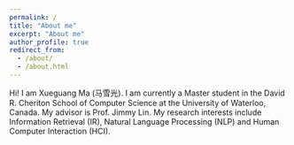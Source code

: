 ```yaml
---
permalink: /
title: "About me"
excerpt: "About me"
author_profile: true
redirect_from: 
  - /about/
  - /about.html
---
```


Hi! I am Xueguang Ma (马雪光).
I am currently a Master student in the David R. Cheriton School of Computer Science at the University of Waterloo, Canada.
My advisor is Prof. Jimmy Lin.
My research interests include Information Retrieval (IR), Natural Language Processing (NLP) and Human Computer Interaction (HCI).

